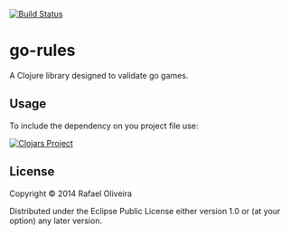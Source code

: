 [![Build Status](https://snap-ci.com/ludug3r0/go-rules/branch/master/build_image)](https://snap-ci.com/ludug3r0/go-rules/branch/master)

# go-rules

A Clojure library designed to validate go games.

## Usage

To include the dependency on you project file use:

[![Clojars Project](http://clojars.org/org.clojars.ludug3r0/go-rules/latest-version.svg)](http://clojars.org/org.clojars.ludug3r0/go-rules)

## License

Copyright © 2014 Rafael Oliveira

Distributed under the Eclipse Public License either version 1.0 or (at
your option) any later version.

